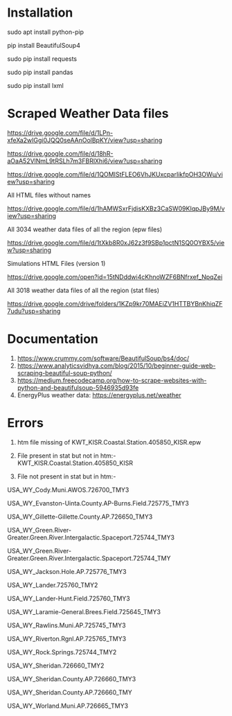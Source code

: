 # Installation #
sudo apt install python-pip

pip install BeautifulSoup4

sudo pip install requests

sudo pip install pandas

sudo pip install lxml

# Scraped Weather Data files #
https://drive.google.com/file/d/1LPn-xfeXa2wIGgi0JQQ0seAAnOolBpKY/view?usp=sharing

https://drive.google.com/file/d/18hR-aOaA52VlNmL9tRSLh7m3FBRlXhi6/view?usp=sharing

https://drive.google.com/file/d/1QOMIStFLEO6VhJKUxcparIikfpOH3OWu/view?usp=sharing

All HTML files without names

https://drive.google.com/file/d/1hAMWSxrFjdisKXBz3CaSW09KIqpJBy9M/view?usp=sharing

All 3034 weather data files of all the region (epw files)

https://drive.google.com/file/d/1tXkb8R0xJ62z3f9SBp1pctN1SQ0OYBX5/view?usp=sharing

Simulations HTML Files (version 1)

https://drive.google.com/open?id=15tNDddwi4cKhnoWZF6BNfrxef_NpqZei

All 3018 weather data files of all the region (stat files)

https://drive.google.com/drive/folders/1KZp9kr70MAEiZV1HTTBYBnKhiqZF7udu?usp=sharing



# Documentation #
1) https://www.crummy.com/software/BeautifulSoup/bs4/doc/
2) https://www.analyticsvidhya.com/blog/2015/10/beginner-guide-web-scraping-beautiful-soup-python/
3) https://medium.freecodecamp.org/how-to-scrape-websites-with-python-and-beautifulsoup-5946935d93fe
4) EnergyPlus weather data: https://energyplus.net/weather

# Errors #
1) htm file missing of KWT_KISR.Coastal.Station.405850_KISR.epw

2) File present in stat but not in htm:-
  KWT_KISR.Coastal.Station.405850_KISR
  
3) File not present in stat but in htm:-

  USA_WY_Cody.Muni.AWOS.726700_TMY3
  
  USA_WY_Evanston-Uinta.County.AP-Burns.Field.725775_TMY3
  
  USA_WY_Gillette-Gillette.County.AP.726650_TMY3
  
  USA_WY_Green.River-Greater.Green.River.Intergalactic.Spaceport.725744_TMY3
  
  USA_WY_Green.River-Greater.Green.River.Intergalactic.Spaceport.725744_TMY
  
  USA_WY_Jackson.Hole.AP.725776_TMY3
  
  USA_WY_Lander.725760_TMY2
  
  USA_WY_Lander-Hunt.Field.725760_TMY3
  
  USA_WY_Laramie-General.Brees.Field.725645_TMY3
  
  USA_WY_Rawlins.Muni.AP.725745_TMY3
  
  USA_WY_Riverton.Rgnl.AP.725765_TMY3
  
  USA_WY_Rock.Springs.725744_TMY2
  
  USA_WY_Sheridan.726660_TMY2
  
  USA_WY_Sheridan.County.AP.726660_TMY3
  
  USA_WY_Sheridan.County.AP.726660_TMY
  
  USA_WY_Worland.Muni.AP.726665_TMY3
